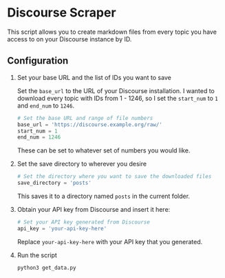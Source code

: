 # Discourse Scraper

This script allows you to create markdown files from every topic you have access to on your Discourse instance by ID.

## Configuration

1. Set your base URL and the list of IDs you want to save

   Set the `base_url` to the URL of your Discourse installation.
   I wanted to download every topic with IDs from 1 - 1246, so I set the `start_num` to `1` and `end_num` to `1246`.
   
   ```py
   # Set the base URL and range of file numbers
   base_url = 'https://discourse.example.org/raw/'
   start_num = 1
   end_num = 1246
   ```
   
   These can be set to whatever set of numbers you would like.
   
3. Set the save directory to wherever you desire

   ```py
   # Set the directory where you want to save the downloaded files
   save_directory = 'posts'
   ```
   
   This saves it to a directory named `posts` in the current folder.
   
4. Obtain your API key from Discourse and insert it here:

   ```py
   # Set your API key generated from Discourse
   api_key = 'your-api-key-here'
   ```
   
   Replace `your-api-key-here` with your API key that you generated.
   
5. Run the script

   ```zsh
   python3 get_data.py
   ```
